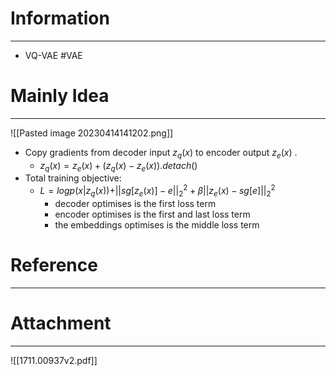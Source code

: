 # Information
---
- VQ-VAE #VAE

# Mainly Idea
---
![[Pasted image 20230414141202.png]]

- Copy gradients from decoder input $z_q(x)$ to encoder output $z_e(x)$ .
	- $z_q(x)=z_e(x)+(z_q(x)-z_e(x)).detach()$ 
- Total training objective:
	- $L=logp(x|z_q(x))+||sg[z_e(x)]-e||^2_2+\beta||z_e(x)-sg[e]||^2_2$ 
		- decoder optimises is the first loss term
		- encoder optimises is the first and last loss term
		- the embeddings optimises is the middle loss term

# Reference
---


# Attachment
---
![[1711.00937v2.pdf]]